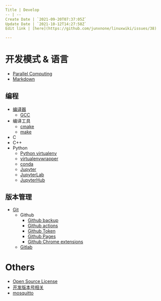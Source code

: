 ```yaml
---
Title | Develop
-- | --
Create Date | `2021-09-20T07:37:05Z`
Update Date | `2021-10-12T14:27:58Z`
Edit link | [here](https://github.com/junxnone/linuxwiki/issues/38)

---
```

# 开发模式 & 语言

- [Parallel Computing](/Parallel_Computing)
- [Markdown](./Markdown)



## 编程
- [编译器](/Compiler)
  - [GCC](/GCC)
- 编译工具
  - [cmake](./cmake)
  - [make](./Make)
- C
- C++
- Python
  - [Python virtualenv](./Python_virtualenv)
  - [virtualenvwrapper](./virtualenvwrapper)
  - [conda](./conda)
  - [Jupyter](./Jupyter)
  - [JupyterLab](./JupyterLab)
  - [JupyterHub](./JupyterHub)

## 版本管理
- [Git](./Git)
  - Github
    - [Github backup](./Github_backup)
    - [Github actions](./Github_actions)
    - [Github Token](./Github_Token)
    - [Github Pages](./Github_Pages)
    - [Github Chrome extensions](./Github_Chrome_extensions)
  - [Gitlab](./Gitlab)

# Others
- [Open Source License](./Open_Source_License)
- [开发版本号相关](/Version)
- [mosquitto](./mosquitto)

